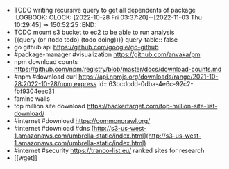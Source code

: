 - TODO writing recursive query to get all dependents of package
  :LOGBOOK:
  CLOCK: [2022-10-28 Fri 03:37:20]--[2022-11-03 Thu 10:29:45] =>  150:52:25
  :END:
- TODO mount s3 bucket to ec2 to be able to run analysis
- {{query (or (todo todo) (todo doing))}}
  query-table:: false
- go github api https://github.com/google/go-github
- #package-manager #visualization https://github.com/anvaka/pm
- npm download counts https://github.com/npm/registry/blob/master/docs/download-counts.md
- #npm #download curl https://api.npmjs.org/downloads/range/2021-10-28:2022-10-28/npm,express
  id:: 63bcdcdd-0dba-4e6c-92c2-fbf9304eec31
- famine walls
- top million site download https://hackertarget.com/top-million-site-list-download/
- #internet #download https://commoncrawl.org/
- #internet #download #dns [http://s3-us-west-1.amazonaws.com/umbrella-static/index.html](http://s3-us-west-1.amazonaws.com/umbrella-static/index.html)
- #internet #security https://tranco-list.eu/ ranked sites for research
- [[wget]]